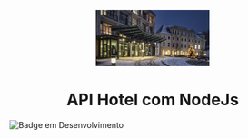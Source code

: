 <p align="center">
    <img src="./img/hotel-img.jpg" alt="Hotel" width="200">
</p>

<h1 align="center"> API Hotel com NodeJs </h1> 


![Badge em Desenvolvimento](http://img.shields.io/static/v1?label=STATUS&message=EM%20DESENVOLVIMENTO&color=GREEN&style=for-the-badge)

